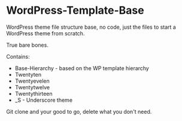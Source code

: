 WordPress-Template-Base
=======================

WordPress theme file structure base, no code, just the files to start a WordPress theme from scratch.

True bare bones.

Contains: 
* Base-Hierarchy  - based on the WP template hierarchy
* Twentyten
* Twentyevelen
* Twentytwelve
* Twentythirteen
* _S - Underscore theme

Git clone and your good to go, delete what you don't need.
